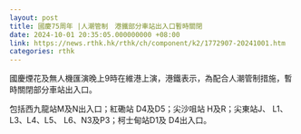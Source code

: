 ```yaml
---
layout: post
title: 國慶75周年 |人潮管制　港鐵部分車站出入口暫時關閉
date: 2024-10-01 20:35:05.000000000 +08:00
link: https://news.rthk.hk/rthk/ch/component/k2/1772907-20241001.htm
categories: rthk
---
```


國慶煙花及無人機匯演晚上9時在維港上演，港鐵表示，為配合人潮管制措施，暫時關閉部分車站出入口。

包括西九龍站M及N出入口；紅磡站 D4及D5；尖沙咀站 H及R；尖東站J、 L1、 L3、L4、L5、 L6、N3及P3；柯士甸站D1及 D4出入口。
